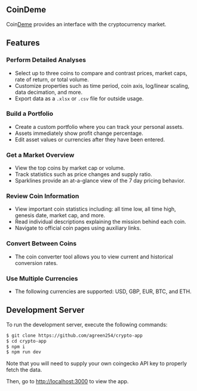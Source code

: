 ## CoinDeme

Coin[Deme](https://en.wikipedia.org/wiki/Deme) provides an interface with the cryptocurrency market.

## Features

### Perform Detailed Analyses
- Select up to three coins to compare and contrast prices, market caps, rate of return, or total volume.
- Customize properties such as time period, coin axis, log/linear scaling, data decimation, and more.
- Export data as a ```.xlsx``` or ```.csv``` file for outside usage.
### Build a Portfolio
- Create a custom portfolio where you can track your personal assets.
- Assets immediately show profit change percentage.
- Edit asset values or currencies after they have been entered.
### Get a Market Overview
- View the top coins by market cap or volume.
- Track statistics such as price changes and supply ratio.
- Sparklines provide an at-a-glance view of the 7 day pricing behavior.
### Review Coin Information
- View important coin statistics including: all time low, all time high, genesis date, market cap, and more.
- Read individual descriptions explaining the mission behind each coin.
- Navigate to official coin pages using auxiliary links.
### Convert Between Coins
- The coin converter tool allows you to view current and historical conversion rates.
### Use Multiple Currencies 
- The following currencies are supported: USD, GBP, EUR, BTC, and ETH.

## Development Server 

To run the development server, execute the following commands:

```bash
$ git clone https://github.com/agreen254/crypto-app
$ cd crypto-app
$ npm i
$ npm run dev
```

Note that you will need to supply your own coingecko API key to properly fetch the data.

Then, go to [http://localhost:3000](http://localhost:3000) to view the app. 